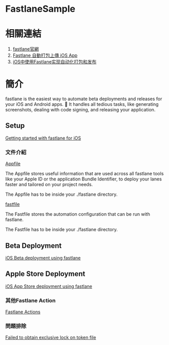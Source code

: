 # FastlaneSample

# 相關連結 #
1. [fastlane官網](https://docs.fastlane.tools)
2. [Fastlane 自動打包上傳 iOS App](https://ios.devdon.com/archives/746)
3. [iOS中使用Fastlane实现自动化打包和发布](http://www.cocoachina.com/ios/20170519/19317.html)

# 簡介 # 

fastlane is the easiest way to automate beta deployments and releases for your iOS and Android apps. 🚀 It handles all tedious tasks, like generating screenshots, dealing with code signing, and releasing your application.

## Setup ##

[Getting started with fastlane for iOS](https://docs.fastlane.tools/getting-started/ios/setup/)

### 文件介紹 ###

[Appfile](https://docs.fastlane.tools/advanced/Appfile/#appfile)

The Appfile stores useful information that are used across all fastlane tools like your Apple ID or the application Bundle Identifier, to deploy your lanes faster and tailored on your project needs.

The Appfile has to be inside your ./fastlane directory.

[fastfile](https://docs.fastlane.tools/advanced/Fastfile/#fastfile)

The Fastfile stores the automation configuration that can be run with fastlane.

The Fastfile has to be inside your ./fastlane directory.

## Beta Deployment ##

[iOS Beta deployment using fastlane](https://docs.fastlane.tools/getting-started/ios/beta-deployment/)

## Apple Store Deployment ##

[iOS App Store deployment using fastlane](https://docs.fastlane.tools/getting-started/ios/appstore-deployment/)

### 其他Fastlane Action ###

[Fastlane Actions](https://docs.fastlane.tools/actions/)

### 問題排除 ###

[Failed to obtain exclusive lock on token file](https://stackoverflow.com/questions/3870082/application-loader-cannot-proceed-with-delivery-an-existing-transporter-insta/5334320)
